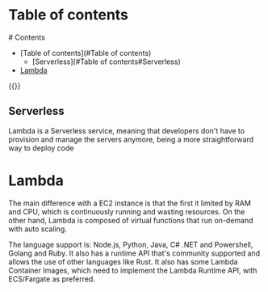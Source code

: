 # Table of contents
<div class='hidden'>
# Contents

- [Table of contents](#Table of contents)
  - [Serverless](#Table of contents#Serverless)
- [Lambda](#Lambda)

</div>
{{<toc>}}

## Serverless

Lambda is a Serverless service, meaning that developers don't have to provision
and manage the servers anymore, being a more straightforward way to deploy code

# Lambda

The main difference with a EC2 instance is that the first it limited by RAM and
CPU, which is continuously running and wasting resources. On the other hand,
Lambda is composed of virtual functions that run on-demand with auto scaling.

The language support is: Node.js, Python, Java, C# .NET and Powershell, Golang
and Ruby. It also has a runtime API that's community supported and allows the
use of other languages like Rust. It also has some Lambda Container Images,
which need to implement the Lambda Runtime API, with ECS/Fargate as preferred.



